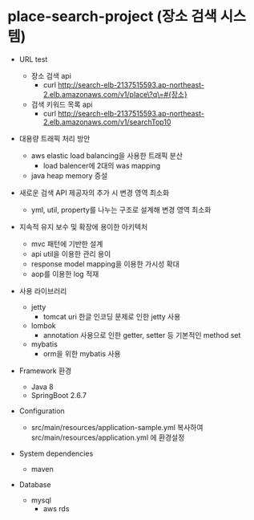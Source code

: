 # place-search-project (장소 검색 시스템)

* URL test
  * 장소 검색 api
    * curl http://search-elb-2137515593.ap-northeast-2.elb.amazonaws.com/v1/place\?q\=#{장소}
  * 검색 키워드 목록 api
    * curl http://search-elb-2137515593.ap-northeast-2.elb.amazonaws.com/v1/searchTop10

* 대용량 트래픽 처리 방안
  * aws elastic load balancing을 사용한 트래픽 분산
    * load balencer에 2대의 was mapping
  * java heap memory 증설

* 새로운 검색 API 제공자의 추가 시 변경 영역 최소화
  * yml, util, property를 나누는 구조로 설계해 변경 영역 최소화

* 지속적 유지 보수 및 확장에 용이한 아키텍처
  * mvc 패턴에 기반한 설계
  * api util을 이용한 관리 용이
  * response model mapping을 이용한 가시성 확대
  * aop를 이용한 log 적재

* 사용 라이브러리
  * jetty
    * tomcat uri 한글 인코딩 문제로 인한 jetty 사용
  * lombok
    * annotation 사용으로 인한 getter, setter 등 기본적인 method set
  * mybatis
    * orm을 위한 mybatis 사용

* Framework 환경
  * Java 8
  * SpringBoot 2.6.7

* Configuration
  * src/main/resources/application-sample.yml 복사하여 src/main/resources/application.yml 에 환경설정

* System dependencies
  * maven

* Database
  * mysql
    * aws rds

